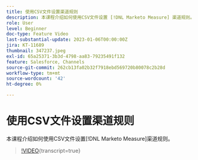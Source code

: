 ```yaml
---
title: 使用CSV文件设置渠道规则
description: 本课程介绍如何使用CSV文件设置 [!DNL Marketo Measure] 渠道规则。
role: User
level: Beginner
doc-type: Feature Video
last-substantial-update: 2023-01-06T00:00:00Z
jira: KT-11689
thumbnail: 347237.jpeg
exl-id: 65a25371-3b3d-4798-aa83-79235491f132
feature: Salesforce, Channels
source-git-commit: 262cb13fa02b32f7918ebd569720b80078c2b28d
workflow-type: tm+mt
source-wordcount: '42'
ht-degree: 0%

---
```


# 使用CSV文件设置渠道规则

本课程介绍如何使用CSV文件设置[!DNL Marketo Measure]渠道规则。

>[!VIDEO](https://video.tv.adobe.com/v/347237/?learn=on){transcript=true}
